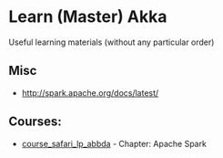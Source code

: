 
# Learn (Master) Akka

Useful learning materials (without any particular order)

## Misc
- http://spark.apache.org/docs/latest/

## Courses:
- [course_safari_lp_abbda](https://www.safaribooksonline.com/learning-paths/learning-path-architect/9781491987063) - Chapter: Apache Spark
